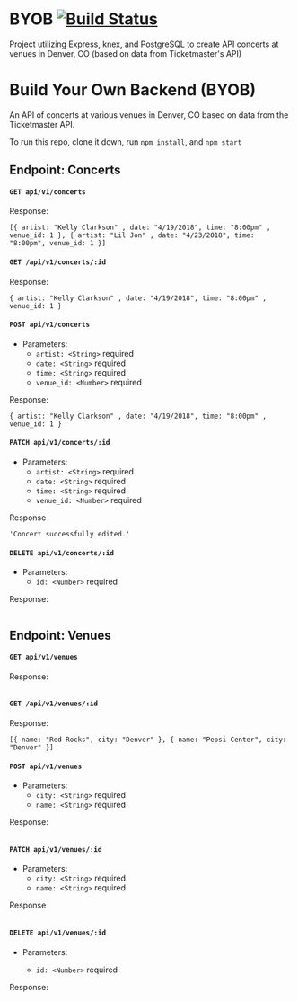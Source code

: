# BYOB [![Build Status](https://travis-ci.org/OphDub/BYOB.svg?branch=master)](https://travis-ci.org/OphDub/BYOB)
Project utilizing Express, knex, and PostgreSQL to create API concerts at venues in Denver, CO (based on data from Ticketmaster's API)

# Build Your Own Backend (BYOB)

An API of concerts at various venues in Denver, CO based on data from the Ticketmaster API.

To run this repo, clone it down, run ```npm install```, and ```npm start```

## Endpoint: Concerts
#### ```GET api/v1/concerts```

Response:
```
[{ artist: "Kelly Clarkson" , date: "4/19/2018", time: "8:00pm" , venue_id: 1 }, { artist: "Lil Jon" , date: "4/23/2018", time: "8:00pm", venue_id: 1 }]
```

#### ```GET /api/v1/concerts/:id```

Response: 
```
{ artist: "Kelly Clarkson" , date: "4/19/2018", time: "8:00pm" , venue_id: 1 }
```

#### ```POST api/v1/concerts```

- Parameters:
  - ```artist: <String>``` required
  - ```date: <String>``` required
  - ```time: <String>``` required
  - ```venue_id: <Number>``` required

Response: 
```
{ artist: "Kelly Clarkson" , date: "4/19/2018", time: "8:00pm" , venue_id: 1 }
```

#### ```PATCH api/v1/concerts/:id```

- Parameters:
  - ```artist: <String>``` required
  - ```date: <String>``` required
  - ```time: <String>``` required
  - ```venue_id: <Number>``` required

Response
```
'Concert successfully edited.'
```

#### ```DELETE api/v1/concerts/:id```

- Parameters:
  - ```id: <Number>``` required

Response:
```
```

## Endpoint: Venues
#### ```GET api/v1/venues```

Response:
```

```

#### ```GET /api/v1/venues/:id```

Response:
```
[{ name: "Red Rocks", city: "Denver" }, { name: "Pepsi Center", city: "Denver" }]
```

#### ```POST api/v1/venues```

- Parameters:
  - ```city: <String>``` required
  - ```name: <String>``` required

Response: 
```
```

#### ```PATCH api/v1/venues/:id```

- Parameters:
  - ```city: <String>``` required
  - ```name: <String>``` required

Response
```
```


#### ```DELETE api/v1/venues/:id```

- Parameters:

  - ```id: <Number>``` required

Response: 
```
```

